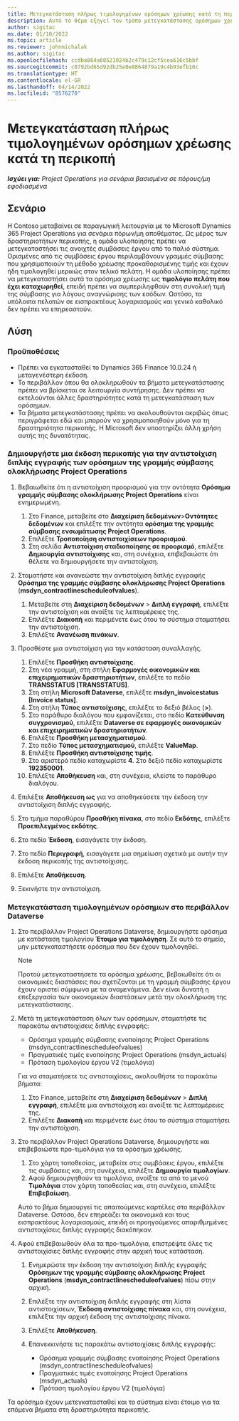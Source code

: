 ```yaml
---
title: Μετεγκατάσταση πλήρως τιμολογημένων ορόσημων χρέωσης κατά τη περικοπή
description: Αυτό το θέμα εξηγεί τον τρόπο μετεγκατάστασης ορόσημων χρέωσης προκαθορισμένης τιμής που έχουν τιμολογηθεί στον πελάτη για ανοικτές συμβάσεις έργου πριν από την ημερομηνία έναρξης κυκλοφορίας.
author: sigitac
ms.date: 01/10/2022
ms.topic: article
ms.reviewer: johnmichalak
ms.author: sigitac
ms.openlocfilehash: ccdba864a68521024b2c479c12cf5cea616c5bbf
ms.sourcegitcommit: c0792bd65d92db25e0e8864879a19c4b93efb10c
ms.translationtype: HT
ms.contentlocale: el-GR
ms.lasthandoff: 04/14/2022
ms.locfileid: "8576270"
---
```

# <a name="migrate-fully-invoiced-billing-milestones-at-cutover"></a>Μετεγκατάσταση πλήρως τιμολογημένων ορόσημων χρέωσης κατά τη περικοπή

_**Ισχύει για:** Project Operations για σενάρια βασισμένα σε πόρους/μη εφοδιασμένα_

## <a name="scenario"></a>Σενάριο

Η Contoso μεταβαίνει σε παραγωγική λειτουργία με το Microsoft Dynamics 365 Project Operations για σενάρια πόρων/μη αποθέματος. Ως μέρος των δραστηριοτήτων περικοπής, η ομάδα υλοποίησης πρέπει να μετεγκαταστήσει τις ανοιχτές συμβάσεις έργου από το παλιό σύστημα. Ορισμένες από τις συμβάσεις έργου περιλαμβάνουν γραμμές σύμβασης που χρησιμοποιούν τη μέθοδο χρέωσης προκαθορισμένης τιμής και έχουν ήδη τιμολογηθεί μερικώς στον τελικό πελάτη. Η ομάδα υλοποίησης πρέπει να μετεγκαταστήσει αυτά τα ορόσημα χρέωσης ως **τιμολόγιο πελάτη που έχει καταχωρηθεί**, επειδή πρέπει να συμπεριληφθούν στη συνολική τιμή της σύμβασης για λόγους αναγνώρισης των εσόδων. Ωστόσο, τα υπόλοιπα πελατών σε εισπρακτέους λογαριασμούς και γενικό καθολικό δεν πρέπει να επηρεαστούν.

## <a name="solution"></a>Λύση

### <a name="prerequisites"></a>Προϋποθέσεις

- Πρέπει να εγκατασταθεί το Dynamics 365 Finance 10.0.24 ή μεταγενέστερη έκδοση.
- Το περιβάλλον όπου θα ολοκληρωθούν τα βήματα μετεγκατάστασης πρέπει να βρίσκεται σε λειτουργία συντήρησης. Δεν πρέπει να εκτελούνται άλλες δραστηριότητες κατά τη μετεγκατάσταση των ορόσημων.
- Τα βήματα μετεγκατάστασης πρέπει να ακολουθούνται ακριβώς όπως περιγράφεται εδώ και μπορούν να χρησιμοποιηθούν μόνο για τη δραστηριότητα περικοπής. Η Microsoft δεν υποστηρίζει άλλη χρήση αυτής της δυνατότητας.

### <a name="create-a-cutover-version-of-the-project-operations-integration-contract-line-milestones-dual-write-map"></a>Δημιουργήστε μια έκδοση περικοπής για την αντιστοίχιση διπλής εγγραφής των ορόσημων της γραμμής σύμβασης ολοκλήρωσης Project Operations 

1. Βεβαιωθείτε ότι η αντιστοίχιση προορισμού για την οντότητα **Ορόσημα γραμμής σύμβασης ολοκλήρωσης Project Operations** είναι ενημερωμένη. 

    1. Στο Finance, μεταβείτε στο **Διαχείριση δεδομένων**\>**Οντότητες δεδομένων** και επιλέξτε την οντότητα **ορόσημα της γραμμής σύμβασης ενσωμάτωσης Project Operations**. 
    2. Επιλέξτε **Τροποποίηση αντιστοιχίσεων προορισμού**. 
    3. Στη σελίδα **Αντιστοίχιση σταδιοποίησης σε προορισμό**, επιλέξτε **Δημιουργία αντιστοίχισης** και, στη συνέχεια, επιβεβαιώστε ότι θέλετε να δημιουργήσετε την αντιστοίχιση.

2. Σταματήστε και ανανεώστε την αντιστοίχιση διπλής εγγραφής **Ορόσημα της γραμμής σύμβασης ολοκλήρωσης Project Operations** (**msdyn\_contractlinescheduleofvalues**). 

    1. Μεταβείτε στη **Διαχείριση δεδομένων** \> **Διπλή εγγραφή**, επιλέξτε την αντιστοίχιση και ανοίξτε τις λεπτομέρειες της. 
    2. Επιλέξτε **Διακοπή** και περιμένετε έως ότου το σύστημα σταματήσει την αντιστοίχιση. 
    3. Επιλέξτε **Ανανέωση πινάκων**.

3. Προσθέστε μια αντιστοίχιση για την κατάσταση συναλλαγής.

    1. Επιλέξτε **Προσθήκη αντιστοίχισης**.
    2. Στη νέα γραμμή, στη στήλη **Εφαρμογές οικονομικών και επιχειρηματικών δραστηριοτήτων**, επιλέξτε το πεδίο **TRANSSTATUS \[TRANSSTATUS\]**.
    3. Στη στήλη **Microsoft Dataverse**, επιλέξτε **msdyn\_invoicestatus \[Invoice status\]**.
    4. Στη στήλη **Τύπος αντιστοίχισης**, επιλέξτε το δεξιό βέλος (**\>**).
    5. Στο παράθυρο διαλόγου που εμφανίζεται, στο πεδίο **Κατεύθυνση συγχρονισμού**, επιλέξτε **Dataverse σε εφαρμογές οικονομικών και επιχειρηματικών δραστηριοτήτων**.
    6. Επιλέξτε **Προσθήκη μετασχηματισμού**.
    7. Στο πεδίο **Τύπος μετασχηματισμού**, επιλέξτε **ValueMap**.
    8. Επιλέξτε **Προσθήκη αντιστοίχισης τιμής**.
    9. Στο αριστερό πεδίο καταχωρίστε **4**. Στο δεξιό πεδίο καταχωρίστε **192350001**. 
    10. Επιλέξτε **Αποθήκευση** και, στη συνέχεια, κλείστε το παράθυρο διαλόγου.

4. Επιλέξτε **Αποθήκευση ως** για να αποθηκεύσετε την έκδοση την αντιστοίχιση διπλής εγγραφής. 
5. Στο τμήμα παραθύρου **Προσθήκη πίνακα**, στο πεδίο **Εκδότης**, επιλέξτε **Προεπιλεγμένος εκδότης**.
6. Στο πεδίο **Έκδοση**, εισαγάγετε την έκδοση.
7. Στο πεδίο **Περιγραφή**, εισαγάγετε μια σημείωση σχετικά με αυτήν την έκδοση περικοπής της αντιστοίχισης. 
8. Επιλέξτε **Αποθήκευση**.
9. Ξεκινήστε την αντιστοίχιση.

### <a name="migrate-invoiced-milestones-to-the-dataverse-environment"></a>Μετεγκατάσταση τιμολογημένων ορόσημων στο περιβάλλον Dataverse

1. Στο περιβάλλον Project Operations Dataverse, δημιουργήστε ορόσημα με κατάσταση τιμολογίου **Έτοιμο για τιμολόγηση**. Σε αυτό το σημείο, μην μετεγκαταστήσετε ορόσημα που δεν έχουν τιμολογηθεί.

    > [!NOTE]
    > Προτού μετεγκαταστήσετε τα ορόσημα χρέωσης, βεβαιωθείτε ότι οι οικονομικές διαστάσεις που σχετίζονται με τη γραμμή σύμβασης έργου έχουν οριστεί σύμφωνα με τα αναμενόμενα. Δεν είναι δυνατή η επεξεργασία των οικονομικών διαστάσεων μετά την ολοκλήρωση της μετεγκατάστασης.

2. Μετά τη μετεγκατάσταση όλων των ορόσημων, σταματήστε τις παρακάτω αντιστοιχίσεις διπλής εγγραφής:

    - Ορόσημα γραμμής σύμβασης ενοποίησης Project Operations (msdyn\_contractlinescheduleofvalues)
    - Πραγματικές τιμές ενοποίησης Project Operations (msdyn\_actuals)
    - Πρόταση τιμολογίου έργου V2 (τιμολόγια)

    Για να σταματήσετε τις αντιστοιχίσεις, ακολουθήστε τα παρακάτω βήματα:

    1. Στο Finance, μεταβείτε στη **Διαχείριση δεδομένων** \> **Διπλή εγγραφή**, επιλέξτε μια αντιστοίχιση και ανοίξτε τις λεπτομέρειες της.
    2. Επιλέξτε **Διακοπή** και περιμένετε έως ότου το σύστημα σταματήσει την αντιστοίχιση.

3. Στο περιβάλλον Project Operations Dataverse, δημιουργήστε και επιβεβαιώστε προ-τιμολόγια για τα ορόσημα χρέωσης. 

    1. Στο χάρτη τοποθεσίας, μεταβείτε στις συμβάσεις έργου, επιλέξτε τις συμβάσεις και, στη συνέχεια, επιλέξτε **Δημιουργία τιμολογίων**.
    2. Αφού δημιουργηθούν τα τιμολόγια, ανοίξτε τα από το μενού **Τιμολόγια** στον χάρτη τοποθεσίας και, στη συνέχεια, επιλέξτε **Επιβεβαίωση**.

    Αυτό το βήμα δημιουργεί τις απαιτούμενες καρτέλες στο περιβάλλον Dataverse. Ωστόσο, δεν επηρεάζει τα οικονομικά και τους εισπρακτέους λογαριασμούς, επειδή οι προηγούμενες απαριθμημένες αντιστοιχίσεις διπλής εγγραφής διακόπηκαν.

4. Αφού επιβεβαιωθούν όλα τα προ-τιμολόγια, επιστρέψτε όλες τις αντιστοιχίσιες διπλής εγγραφής στην αρχική τους κατάσταση.

    1. Ενημερώστε την έκδοση την αντιστοίχιση διπλής εγγραφής **Ορόσημων της γραμμής σύμβασης ολοκλήρωσης Project Operations** (**msdyn\_contractlinescheduleofvalues**) πίσω στην αρχική. 
    2. Επιλέξτε την αντιστοίχιση διπλής εγγραφής στη λίστα αντιστοιχίσεων, **Έκδοση αντιστοίχισης πίνακα** και, στη συνέχεια, επιλέξτε την αρχική έκδοση της αντιστοίχισης πίνακα.
    3. Επιλέξτε **Αποθήκευση**.
    4. Επανεκκινήστε τις παρακάτω αντιστοιχίσεις διπλής εγγραφής:

        - Ορόσημα γραμμής σύμβασης ενοποίησης Project Operations (msdyn\_contractlinescheduleofvalues)
        - Πραγματικές τιμές ενοποίησης Project Operations (msdyn\_actuals)
        - Πρόταση τιμολογίου έργου V2 (τιμολόγια)

Τα ορόσημα έχουν μετεγκατασταθεί και το σύστημα είναι έτοιμο για τα επόμενα βήματα στη δραστηριότητα περικοπής.
